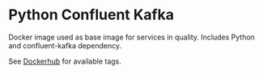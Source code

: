 # Python Confluent Kafka
Docker image used as base image for services in quality. Includes Python
and confluent-kafka dependency.

See [Dockerhub](https://hub.docker.com/r/fyndiq/python-confluent-kafka/) for
available tags.
